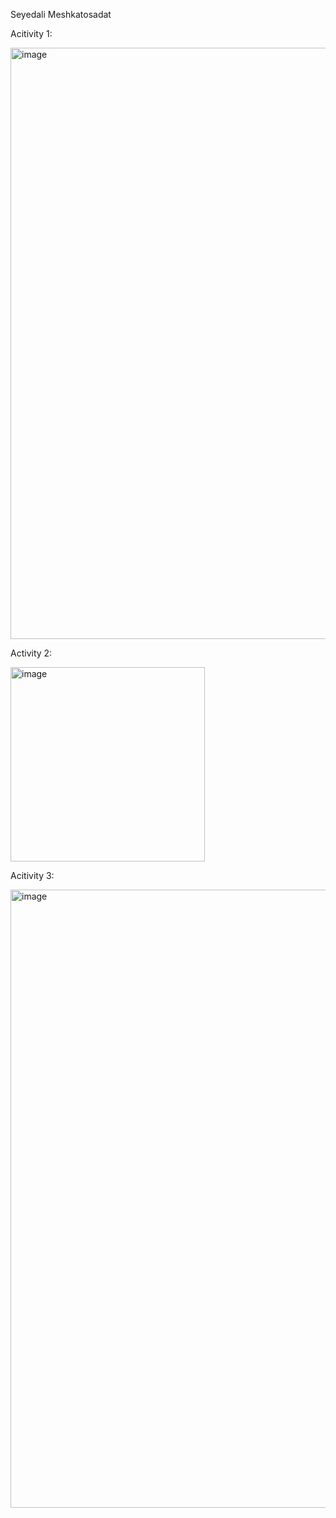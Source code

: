 Seyedali Meshkatosadat


Acitivity 1:

<img width="946" alt="image" src="https://user-images.githubusercontent.com/29826854/191382376-dfa2a040-7446-4e33-8e71-b9244b54d29d.png">

Activity 2:

<img width="311" alt="image" src="https://user-images.githubusercontent.com/29826854/191383116-2d553236-02fb-4ab1-8c81-8396ca42dd71.png">

Acitivity 3: 

<img width="989" alt="image" src="https://user-images.githubusercontent.com/29826854/191383621-faab9472-b562-42f1-b4fa-888b6054bffe.png">

